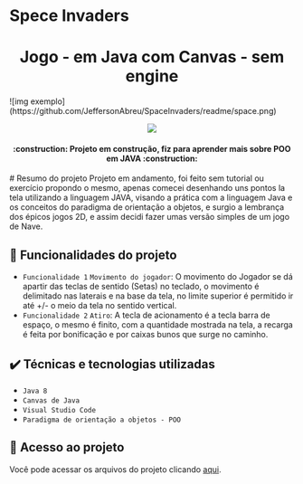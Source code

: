 # Spece Invaders
<h1 align="center"> Jogo - em Java com Canvas - sem engine </h1>
![img exemplo](https://github.com/JeffersonAbreu/SpaceInvaders/readme/space.png)
<p align="center">
<img src="http://img.shields.io/static/v1?label=STATUS&message=EM%20DESENVOLVIMENTO&color=GREEN&style=for-the-badge"/>
</p>
<h4 align="center"> 
    :construction:  Projeto em construção, fiz para aprender mais sobre POO em JAVA  :construction:
</h4>
# Resumo do projeto
Projeto em andamento, foi feito sem tutorial ou exercício propondo o mesmo, apenas comecei desenhando uns pontos la tela utilizando a linguagem JAVA, visando a prática com a linguagem Java e os conceitos do paradigma de orientação a objetos, e surgio a lembrança dos épicos jogos 2D, e assim decidi fazer umas versão simples de um jogo de Nave.

## 🔨 Funcionalidades do projeto

- `Funcionalidade 1` `Movimento do jogador`: O movimento do Jogador se dá apartir das teclas de sentido (Setas) no teclado, o movimento é delimitado nas laterais e na base da tela, no limite superior é permitido ir até +/- o meio da tela no sentido vertical.
- `Funcionalidade 2` `Atiro`: A tecla de acionamento é a tecla barra de espaço, o mesmo é finito, com a quantidade mostrada na tela, a recarga é feita por bonificação e por caixas bunos que surge no caminho.

## ✔️ Técnicas e tecnologias utilizadas

- ``Java 8``
- ``Canvas de Java``
- ``Visual Studio Code``
- ``Paradigma de orientação a objetos - POO``

## 📁 Acesso ao projeto
Você pode acessar os arquivos do projeto clicando [aqui](https://github.com/JeffersonAbreu/SpaceInvaders/tree/master/src).